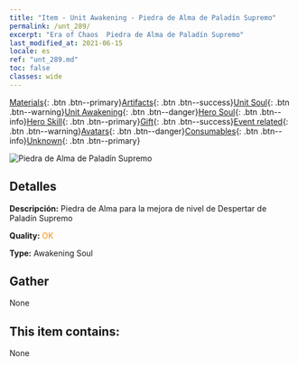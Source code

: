 ```yaml
---
title: "Item - Unit Awakening - Piedra de Alma de Paladín Supremo"
permalink: /unt_289/
excerpt: "Era of Chaos  Piedra de Alma de Paladín Supremo"
last_modified_at: 2021-06-15
locale: es
ref: "unt_289.md"
toc: false
classes: wide
---
```

 [Materials](/ItemsES/){: .btn .btn--primary}[Artifacts](/ItemsES/Artifacts/){: .btn .btn--success}[Unit Soul](/ItemsES/UnitSoul/){: .btn .btn--warning}[Unit Awakening](/ItemsES/UnitAwakening/){: .btn .btn--danger}[Hero Soul](/ItemsES/HeroSoul/){: .btn .btn--info}[Hero Skill](/ItemsES/HeroSkill/){: .btn .btn--primary}[Gift](/ItemsES/Gift/){: .btn .btn--success}[Event related](/ItemsES/Events/){: .btn .btn--warning}[Avatars](/ItemsES/Avatars/){: .btn .btn--danger}[Consumables](/ItemsES/Consumables/){: .btn .btn--info}[Unknown](/ItemsES/Unknown/){: .btn .btn--primary}

 ![Piedra de Alma de Paladín Supremo](/images/u/tia_shengqishi.jpg)

## Detalles
 **Descripción:** Piedra de Alma para la mejora de nivel de Despertar de Paladín Supremo

 **Quality:** <span style="color: #FF8C00">OK</span>

 **Type:** Awakening Soul

## Gather

  None

## This item contains:

  None


